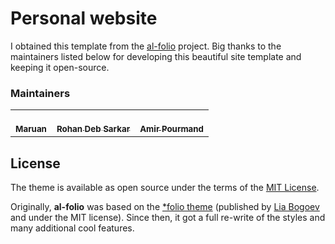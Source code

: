 # Personal website
<!-- ALL-CONTRIBUTORS-BADGE:START - Do not remove or modify this section -->
[maintainers]: https://img.shields.io/badge/maintainers-3-success.svg 'Number of maintainers'
<!-- ALL-CONTRIBUTORS-BADGE:END -->


I obtained this template from the [al-folio](https://github.com/alshedivat/al-folio) project.
Big thanks to the maintainers listed below for developing this beautiful site template and keeping it open-source.

### Maintainers

<!-- ALL-CONTRIBUTORS-LIST:START - Do not remove or modify this section -->
<!-- prettier-ignore-start -->
<!-- markdownlint-disable -->
<table>
  <tr>
    <td align="center"><a href="http://maruan.alshedivat.com"><br /><sub><b>Maruan</b></sub></a></td>
    <td align="center"><a href="http://rohandebsarkar.github.io"><br /><sub><b>Rohan Deb Sarkar</b></sub></a></td>
    <td align="center"><a href="https://amirpourmand.ir"><br /><sub><b>Amir Pourmand</b></sub></a></td>
  </tr>
</table>

<!-- markdownlint-restore -->
<!-- prettier-ignore-end -->

<!-- ALL-CONTRIBUTORS-LIST:END -->

## License

The theme is available as open source under the terms of the [MIT License](https://github.com/alshedivat/al-folio/blob/master/LICENSE).

Originally, **al-folio** was based on the [\*folio theme](https://github.com/bogoli/-folio) (published by [Lia Bogoev](https://liabogoev.com) and under the MIT license).
Since then, it got a full re-write of the styles and many additional cool features.
